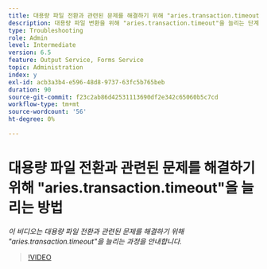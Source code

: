 ```yaml
---
title: 대용량 파일 전환과 관련된 문제를 해결하기 위해 "aries.transaction.timeout"을 늘리는 방법
description: 대용량 파일 변환을 위해 "aries.transaction.timeout"을 늘리는 단계
type: Troubleshooting
role: Admin
level: Intermediate
version: 6.5
feature: Output Service, Forms Service
topic: Administration
index: y
exl-id: acb3a3b4-e596-48d8-9737-63fc5b765beb
duration: 90
source-git-commit: f23c2ab86d42531113690df2e342c65060b5c7cd
workflow-type: tm+mt
source-wordcount: '56'
ht-degree: 0%

---
```


# 대용량 파일 전환과 관련된 문제를 해결하기 위해 &quot;aries.transaction.timeout&quot;을 늘리는 방법

*이 비디오는 대용량 파일 전환과 관련된 문제를 해결하기 위해 &quot;aries.transaction.timeout&quot;을 늘리는 과정을 안내합니다.*

>[!VIDEO](https://video.tv.adobe.com/v/335502?quality=12&learn=on)
